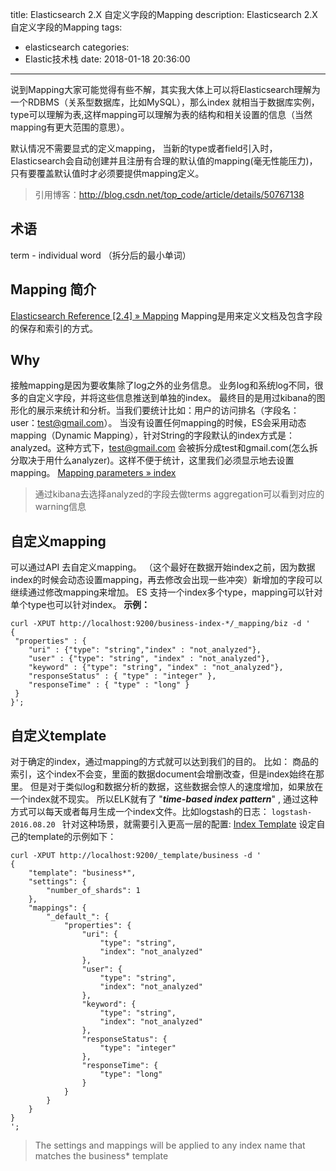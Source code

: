 title: Elasticsearch 2.X 自定义字段的Mapping
description: Elasticsearch 2.X 自定义字段的Mapping
tags:
  - elasticsearch
categories:
  - Elastic技术栈
date: 2018-01-18 20:36:00
---
说到Mapping大家可能觉得有些不解，其实我大体上可以将Elasticsearch理解为一个RDBMS（关系型数据库，比如MySQL），那么index 就相当于数据库实例，type可以理解为表,这样mapping可以理解为表的结构和相关设置的信息（当然mapping有更大范围的意思）。

默认情况不需要显式的定义mapping， 当新的type或者field引入时，Elasticsearch会自动创建并且注册有合理的默认值的mapping(毫无性能压力)， 只有要覆盖默认值时才必须要提供mapping定义。
> 引用博客：http://blog.csdn.net/top_code/article/details/50767138
## 术语
term - individual word （拆分后的最小单词）
## Mapping 简介
[Elasticsearch Reference [2.4] » Mapping](https://www.elastic.co/guide/en/elasticsearch/reference/2.4/mapping.html)
Mapping是用来定义文档及包含字段的保存和索引的方式。
## Why
接触mapping是因为要收集除了log之外的业务信息。 业务log和系统log不同，很多的自定义字段，并将这些信息推送到单独的index。 最终目的是用过kibana的图形化的展示来统计和分析。当我们要统计比如：用户的访问排名（字段名：user：test@gmail.com）。 当没有设置任何mapping的时候，ES会采用动态mapping（Dynamic Mapping），针对String的字段默认的index方式是：analyzed。这种方式下，test@gmail.com 会被拆分成test和gmail.com(怎么拆分取决于用什么analyzer)。这样不便于统计，这里我们必须显示地去设置mapping。
 [Mapping parameters » index](https://www.elastic.co/guide/en/elasticsearch/reference/2.4/mapping-index.html) 
 > 通过kibana去选择analyzed的字段去做terms aggregation可以看到对应的warning信息
## 自定义mapping
可以通过API 去自定义mapping。 （这个最好在数据开始index之前，因为数据index的时候会动态设置mapping，再去修改会出现一些冲突）新增加的字段可以继续通过修改mapping来增加。  ES 支持一个index多个type，mapping可以针对单个type也可以针对index。
**示例：**

```
curl -XPUT http://localhost:9200/business-index-*/_mapping/biz -d '
{
 "properties" : {
    "uri" : {"type": "string","index" : "not_analyzed"},
    "user" : {"type": "string", "index" : "not_analyzed"},
	"keyword" : {"type": "string", "index" : "not_analyzed"},
    "responseStatus" : { "type" : "integer" },
    "responseTime" : { "type" : "long" }
 }
}';
```

## 自定义template
对于确定的index，通过mapping的方式就可以达到我们的目的。 比如： 商品的索引，这个index不会变，里面的数据document会增删改查，但是index始终在那里。 
但是对于类似log和数据分析的数据，这些数据会惊人的速度增加，如果放在一个index就不现实。 所以ELK就有了 "***time-based index pattern***" , 通过这种方式可以每天或者每月生成一个index文件。比如logstash的日志： `logstash-2016.08.20 ` 针对这种场景，就需要引入更高一层的配置: [Index Template](https://www.elastic.co/guide/en/elasticsearch/reference/2.4/indices-templates.html) 
设定自己的template的示例如下：

```
curl -XPUT http://localhost:9200/_template/business -d '
{
	"template": "business*",
	"settings": {
		"number_of_shards": 1
	},
	"mappings": {
		"_default_": {
			"properties": {
				"uri": {
					"type": "string",
					"index": "not_analyzed"
				},
				"user": {
					"type": "string",
					"index": "not_analyzed"
				},
				"keyword": {
					"type": "string",
					"index": "not_analyzed"
				},
				"responseStatus": {
					"type": "integer"
				},
				"responseTime": {
					"type": "long"
				}
			}
		}
	}
}
';
```
> The settings and mappings will be applied to any index name that matches the business* template

